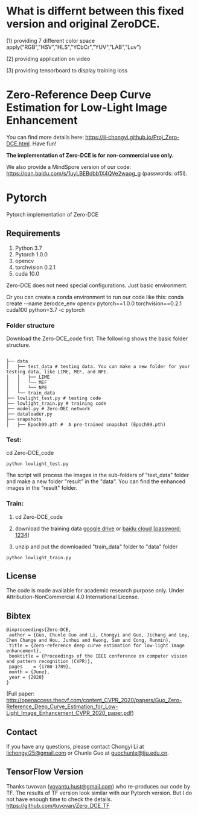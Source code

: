 # What is differnt between this fixed version and original ZeroDCE.
(1) providing 7 different color space apply("RGB","HSV","HLS","YCbCr","YUV","LAB","Luv")

(2) providing application on video

(3) providing tensorboard to display training loss



# Zero-Reference Deep Curve Estimation for Low-Light Image Enhancement

You can find more details here: https://li-chongyi.github.io/Proj_Zero-DCE.html. Have fun!

**The implementation of Zero-DCE is for non-commercial use only.**

We also provide a MindSpore version of our code: https://pan.baidu.com/s/1uyLBEBdbb1X4QVe2waog_g (passwords: of5l).

# Pytorch 
Pytorch implementation of Zero-DCE

## Requirements
1. Python 3.7 
2. Pytorch 1.0.0
3. opencv
4. torchvision 0.2.1
5. cuda 10.0

Zero-DCE does not need special configurations. Just basic environment. 

Or you can create a conda environment to run our code like this:
conda create --name zerodce_env opencv pytorch==1.0.0 torchvision==0.2.1 cuda100 python=3.7 -c pytorch

### Folder structure
Download the Zero-DCE_code first.
The following shows the basic folder structure.
```

├── data
│   ├── test_data # testing data. You can make a new folder for your testing data, like LIME, MEF, and NPE.
│   │   ├── LIME 
│   │   └── MEF
│   │   └── NPE
│   └── train_data 
├── lowlight_test.py # testing code
├── lowlight_train.py # training code
├── model.py # Zero-DEC network
├── dataloader.py
├── snapshots
│   ├── Epoch99.pth #  A pre-trained snapshot (Epoch99.pth)
```
### Test: 

cd Zero-DCE_code
```
python lowlight_test.py 
```
The script will process the images in the sub-folders of "test_data" folder and make a new folder "result" in the "data". You can find the enhanced images in the "result" folder.

### Train: 
1) cd Zero-DCE_code

2) download the training data <a href="https://drive.google.com/file/d/1GAB3uGsmAyLgtDBDONbil08vVu5wJcG3/view?usp=sharing">google drive</a> or <a href="https://pan.baidu.com/s/11-u_FZkJ8OgbqcG6763XyA">baidu cloud [password: 1234]</a>

3) unzip and put the  downloaded "train_data" folder to "data" folder
```
python lowlight_train.py 
```
##  License
The code is made available for academic research purpose only. Under Attribution-NonCommercial 4.0 International License.


## Bibtex

```
@inproceedings{Zero-DCE,
 author = {Guo, Chunle Guo and Li, Chongyi and Guo, Jichang and Loy, Chen Change and Hou, Junhui and Kwong, Sam and Cong, Runmin},
 title = {Zero-reference deep curve estimation for low-light image enhancement},
 booktitle = {Proceedings of the IEEE conference on computer vision and pattern recognition (CVPR)},
 pages    = {1780-1789},
 month = {June},
 year = {2020}
}
```

(Full paper: http://openaccess.thecvf.com/content_CVPR_2020/papers/Guo_Zero-Reference_Deep_Curve_Estimation_for_Low-Light_Image_Enhancement_CVPR_2020_paper.pdf)

## Contact
If you have any questions, please contact Chongyi Li at lichongyi25@gmail.com or Chunle Guo at guochunle@tju.edu.cn.

## TensorFlow Version 
Thanks tuvovan (vovantu.hust@gmail.com) who re-produces our code by TF. The results of TF version look similar with our Pytorch version. But I do not have enough time to check the details.
https://github.com/tuvovan/Zero_DCE_TF
